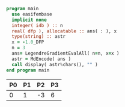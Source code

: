 ```fortran
program main
  use easifembase
  implicit none
  integer( i4b ) :: n
  real( dfp ), allocatable :: ans( : ), x
  type(string) :: astr
  x = -1.0_DFP
  n = 3
  ans= LegendreGradientEvalAll( n=n, x=x )
  astr = MdEncode( ans )
  call display( astr%chars(), "" )
end program main
```

| P0 | P1 | P2 | P3 |
| -- | -- | -- | -- |
| 0  | 1  | -3 | 6  |
